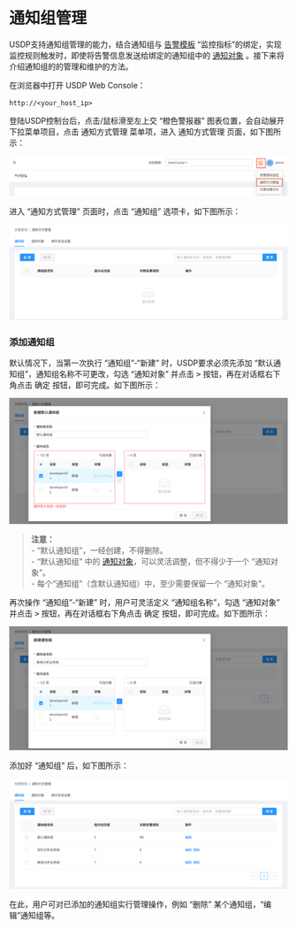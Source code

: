 # 通知组管理

USDP支持通知组管理的能力，结合通知组与 [告警模板](usdpdc/guide_v2/alarmTemplate)  “监控指标”的绑定，实现监控规则触发时，即使将告警信息发送给绑定的通知组中的 [通知对象](usdpdc/guide_v2/alarmInform_object) 。接下来将介绍通知组的的管理和维护的方法。



在浏览器中打开 USDP Web Console：

~~~URL
http://<your_host_ip>
~~~

登陆USDP控制台后，点击/鼠标滑至左上交 “橙色警报器” 图表位置，会自动展开下拉菜单项目，点击 通知方式管理 菜单项，进入 通知方式管理 页面，如下图所示：

![img](../../images/1.0.x/guide/alarm/set_emailserver/notify_usdp_entrance.png)

进入 “通知方式管理” 页面时，点击 “通知组” 选项卡，如下图所示：

![img](../../images/1.0.x/guide/alarm/notification_group/notify_usdp_set_notifygroup.png)



### 添加通知组

默认情况下，当第一次执行 “通知组”-“新建” 时，USDP要求必须先添加 “默认通知组”，通知组名称不可更改，勾选 “通知对象” 并点击 <kbd>></kbd> 按钮，再在对话框右下角点击 <kbd>确定</kbd> 按钮，即可完成。如下图所示：

![img](../../images/1.0.x/guide/alarm/notification_group/notify_usdp_set_notifygroup_default.png)

> **注意：**</br>- “默认通知组”，一经创建，不得删除。</br>- “默认通知组” 中的 [通知对象](usdpdc/guide_v2/alarmInform_object)，可以灵活调整，但不得少于一个 “通知对象”。</br>- 每个“通知组”（含默认通知组）中，至少需要保留一个 “通知对象”。

再次操作 “通知组”-“新建” 时，用户可灵活定义 “通知组名称”，勾选 “通知对象” 并点击 <kbd>></kbd> 按钮，再在对话框右下角点击 <kbd>确定</kbd> 按钮，即可完成。如下图所示：

![img](../../images/1.0.x/guide/alarm/notification_group/notify_usdp_set_notifygroup_groupadd.png)

添加好 “通知组” 后，如下图所示：

![img](../../images/1.0.x/guide/alarm/notification_group/notify_usdp_set_notifygroup_management.png)

在此，用户可对已添加的通知组实行管理操作，例如 “删除” 某个通知组，“编辑”通知组等。
